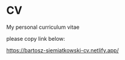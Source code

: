 # CV
My personal curriculum vitae

please copy link below:

https://bartosz-siemiatkowski-cv.netlify.app/
